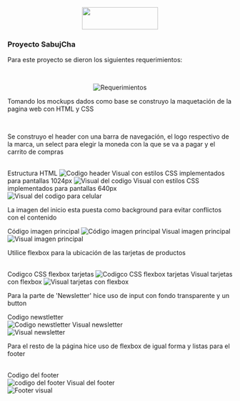 <p align="center">
 <img width="170" height="50" src="https://user-images.githubusercontent.com/86115727/197248898-00af84dc-5a9c-40d2-97d2-ae5659bdb63c.png">
</p>
<h3> Proyecto  SabujCha </h3>
<p>Para este proyecto se dieron los siguientes requerimientos:</p><br>

<p align="center">
<img src="https://user-images.githubusercontent.com/86115727/197250475-f8367062-ef72-4e06-8fae-4016de074e0e.PNG" alt="Requerimientos">
</p>
</p>
<p>Tomando los mockups dados como base se construyo la maquetación de la pagina web con HTML y CSS</p> <br>
<p>Se construyo el header con una barra de navegación, el logo respectivo de la marca, un select para elegir la moneda con la que se va a pagar y el carrito de compras</p><br>
Estructura HTML
<img src="https://user-images.githubusercontent.com/86115727/197253428-872f0140-86e4-45c5-97b1-aae5275682da.png" alt="Codigo header"> 
Visual con estilos CSS implementados para pantallas 1024px
<img src="https://user-images.githubusercontent.com/86115727/197253627-0f55301c-0466-45c8-8791-05e0fa51aa8d.png" alt="Visual del codigo">
Visual con estilos CSS implementados para pantallas 640px <br>
<img src="https://user-images.githubusercontent.com/86115727/197256988-e465c5a3-beaf-44ac-87e5-62fc06862326.png" alt="Visual del codigo para celular">
<p>La imagen del inicio esta puesta como background para evitar conflictos con el contenido</p>
Código imagen principal
<img src="https://user-images.githubusercontent.com/86115727/197263958-f4cf7d5c-863a-4488-9826-2a409153711e.png" alt="Código imagen principal">
Visual imagen principal
<img src="https://user-images.githubusercontent.com/86115727/197263750-02f41bf9-b8dd-4bfe-a5c4-bd31a782740e.png" alt="Visual imagen principal">
<p>Utilice flexbox para la ubicación de las tarjetas de productos</p> <br>
Codigco CSS flexbox tarjetas
<img src="https://user-images.githubusercontent.com/86115727/197264530-6e729eee-c8ad-4787-a772-73d8881f213f.png" alt="Codigco CSS flexbox tarjetas">
Visual tarjetas con flexbox
<img scr="https://user-images.githubusercontent.com/86115727/197264659-a5fa5540-ee44-497f-89b9-9722333f13ab.png" alt="Visual tarjetas con flexbox">
<p>Para la parte de 'Newsletter' hice uso de input con fondo transparente y un button</p>
Codigo newstletter<br>
<img src="https://user-images.githubusercontent.com/86115727/197265163-1d1c7db5-8897-407a-b1af-4d0b14136ec2.png" alt="Codigo newstletter">
Visual newsletter<br>
<img src="https://user-images.githubusercontent.com/86115727/197265548-b94aa4ac-6689-4c8c-b5da-7fd61ac21145.png" alt="Visual newsletter">
<p>Para el resto de la página hice uso de flexbox de igual forma y listas para el footer</p><br>
Codigo del footer<br>
<img src="https://user-images.githubusercontent.com/86115727/197266149-a46fbf73-19a5-4c7b-a9f4-4bcfb20efa5d.png"alt="codigo del footer">
Visual del footer<br>
<img src="https://user-images.githubusercontent.com/86115727/197265832-ce537594-5ece-4c21-a220-30c585d850d9.png"alt="Footer visual">